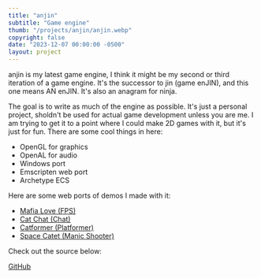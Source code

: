 ```yaml
---
title: "anjin"
subtitle: "Game engine"
thumb: "/projects/anjin/anjin.webp"
copyright: false
date: "2023-12-07 00:00:00 -0500"
layout: project
---
```


anjin is my latest game engine, I think it might be my second or third iteration of a game engine.
It's the successor to jin (game enJIN), and this one means AN enJIN. It's also an anagram for ninja.

The goal is to write as much of the engine as possible. It's just a personal project, sholdn't be
used for actual game development unless you are me. I am trying to get it to a point where I
could make 2D games with it, but it's just for fun. There are some cool things in here:

- OpenGL for graphics
- OpenAL for audio
- Windows port
- Emscripten web port
- Archetype ECS

Here are some web ports of demos I made with it:

- <a target="_blank" href ="https://mihirchaudhari.github.io/mafia_love/">Mafia Love (FPS)</a>
- <a target="_blank" href ="https://mihirchaudhari.github.io/catchat/">Cat Chat (Chat)</a>
- <a target="_blank" href ="https://mihirchaudhari.github.io/catformer/">Catformer (Platformer)</a>
- <a target="_blank" href ="https://mihirchaudhari.github.io/space_catet/">Space Catet (Manic Shooter)</a>

Check out the source below:

<a target="_blank" href ="https://github.com/MisterMjir/anjin">GitHub</a>